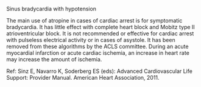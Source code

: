 Sinus bradycardia with hypotension

The main use of atropine in cases of cardiac arrest is for symptomatic bradycardia. It has little effect with
complete heart block and Mobitz type II atrioventricular block. It is not recommended or effective for
cardiac arrest with pulseless electrical activity or in cases of asystole. It has been removed from these
algorithms by the ACLS committee. During an acute myocardial infarction or acute cardiac ischemia, an
increase in heart rate may increase the amount of ischemia.

Ref: Sinz E, Navarro K, Soderberg ES (eds): Advanced Cardiovascular Life Support: Provider Manual. American Heart
Association, 2011.